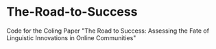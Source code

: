# The-Road-to-Success
Code for the Coling Paper "The Road to Success: Assessing the Fate of Linguistic Innovations in Online Communities"
